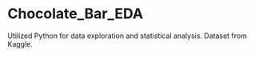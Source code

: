 # Chocolate_Bar_EDA
Utilized Python for data exploration and statistical analysis. Dataset from Kaggle.

